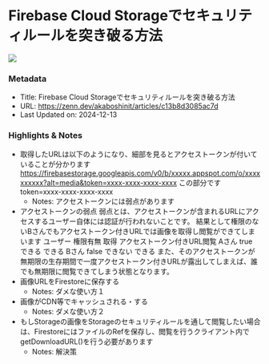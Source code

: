 # Firebase Cloud Storageでセキュリティルールを突き破る方法

![](https://res.cloudinary.com/zenn/image/upload/s--3mj1CpjY--/c_fit%2Cg_north_west%2Cl_text:notosansjp-medium.otf_55:Firebase%2520Cloud%2520Storage%25E3%2581%25A7%25E3%2582%25BB%25E3%2582%25AD%25E3%2583%25A5%25E3%2583%25AA%25E3%2583%2586%25E3%2582%25A3%25E3%2583%25AB%25E3%2583%25BC%25E3%2583%25AB%25E3%2582%2592%25E7%25AA%2581%25E3%2581%258D%25E7%25A0%25B4%25E3%2582%258B%25E6%2596%25B9%25E6%25B3%2595%2Cw_1010%2Cx_90%2Cy_100/g_south_west%2Cl_text:notosansjp-medium.otf_37:akaboshinit%2Cx_203%2Cy_121/g_south_west%2Ch_90%2Cl_fetch:aHR0cHM6Ly9zdG9yYWdlLmdvb2dsZWFwaXMuY29tL3plbm4tdXNlci11cGxvYWQvYXZhdGFyL2QzZGNiZGEzNTIuanBlZw==%2Cr_max%2Cw_90%2Cx_87%2Cy_95/v1627283836/default/og-base-w1200-v2.png)

### Metadata

- Title: Firebase Cloud Storageでセキュリティルールを突き破る方法
- URL: https://zenn.dev/akaboshinit/articles/c13b8d3085ac7d
- Last Updated on: 2024-12-13



### Highlights & Notes

- 取得したURLは以下のようになり、細部を見るとアクセストークンが付いていることが分かります
	https://firebasestorage.googleapis.com/v0/b/xxxxx.appspot.com/o/xxxxxxxxxx?alt=media&token=xxxx-xxxx-xxxx-xxxx
	この部分です token=xxxx-xxxx-xxxx-xxxx
  - Notes: アクセストークンには弱点があります
- アクセストークンの弱点
	弱点とは、アクセストークンが含まれるURLにアクセスするユーザー自体には認証が行われないことです。
	結果として権限のないBさんでもアクセストークン付きURLでは画像を取得し閲覧ができてしまいます
	ユーザー	権限有無	取得	アクセストークン付きURL閲覧
	Aさん	true	できる	できる
	Bさん	false	できない	できる
	また、そのアクセストークンが無期限の生存期間で一度アクセストークン付きURLが露出してしまえば、誰でも無期限に閲覧できてしまう状態となります。
- 画像URLをFirestoreに保存する
  - Notes: ダメな使い方１
- 画像がCDN等でキャッシュされる・する
  - Notes: ダメな使い方２
- もしStorageの画像をStorageのセキュリティルールを通して閲覧したい場合は、FirestoreにはファイルのRefを保存し、閲覧を行うクライアント内でgetDownloadURL()を行う必要があります
  - Notes: 解決策
